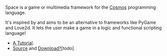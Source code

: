 Space is a game or multimedia framework for the [Cosmos](cosmos-lang.github.io) programming language.

It's inspired by and aims to be an alternative to frameworks like PyGame and Love2d. It lets the user make a game in a logic and functional scripting language!

- [A Tutorial](/quickstart.html).
- [Source](https://github.com/cosmos-lang/sdl_pl/) and [Download?](../download.html)[todo].
